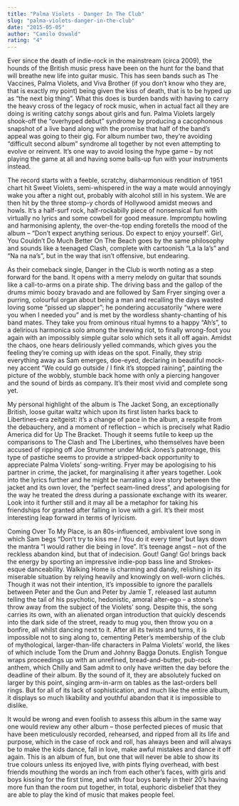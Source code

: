 ```yaml
---
title: "Palma Violets - Danger In The Club"
slug: "palma-violets-danger-in-the-club"
date: "2015-05-05"
author: "Camilo Oswald"
rating: "4"
---
```


Ever since the death of indie-rock in the mainstream (circa 2009), the hounds of the British music press have been on the hunt for the band that will breathe new life into guitar music. This has seen bands such as The Vaccines, Palma Violets, and Viva Brother (if you don’t know who they are, that is exactly my point) being given the kiss of death, that is to be hyped up as “the next big thing”. What this does is burden bands with having to carry the heavy cross of the legacy of rock music, when in actual fact all they are doing is writing catchy songs about girls and fun. Palma Violets largely shook-off the “overhyped debut” syndrome by producing a cacophonous snapshot of a live band along with the promise that half of the band’s appeal was going to their gig. For album number two, they’re avoiding “difficult second album” syndrome all together by not even attempting to evolve or reinvent. It’s one way to avoid losing the hype game – by not playing the game at all and having some balls-up fun with your instruments instead.

The record starts with a feeble, scratchy, disharmonious rendition of 1951 chart hit Sweet Violets, semi-whispered in the way a mate would annoyingly wake you after a night out, probably with alcohol still in his system. We are then hit by the three stomp-y chords of Hollywood amidst meows and howls. It’s a half-surf rock, half-rockabilly piece of nonsensical fun with virtually no lyrics and some cowbell for good measure. Impromptu howling and harmonising aplenty, the over-the-top ending foretells the mood of the album – “Don’t expect anything serious. Do expect to enjoy yourself’. Girl, You Couldn’t Do Much Better On The Beach goes by the same philosophy and sounds like a teenaged Clash, complete with cartoonish “La la la’s” and “Na na na’s”, but in the way that isn’t offensive, but endearing.

As their comeback single, Danger in the Club is worth noting as a step forward for the band. It opens with a merry melody on guitar that sounds like a call-to-arms on a pirate ship. The driving bass and the gallop of the drums mimic boozy bravado and are followed by Sam Fryer singing over a purring, colourful organ about being a man and recalling the days wasted loving some “pissed up slapper”; he pondering accusatorily “where were you when I needed you” and is met by the wordless shanty-chanting of his band mates. They take you from ominous ritual hymns to a happy “Ah’s”, to a delirious harmonica solo among the brewing riot, to finally wrong-foot you again with an impossibly simple guitar solo which sets it all off again. Amidst the chaos, one hears deliriously yelled commands, which gives you the feeling they’re coming up with ideas on the spot. Finally, they strip everything away as Sam emerges, doe-eyed, declaring in beautiful mock-ney accent “We could go outside / I fink it’s stopped raining”, painting the picture of the wobbly, stumble back home with only a piercing hangover and the sound of birds as company. It’s their most vivid and complete song yet.

My personal highlight of the album is The Jacket Song, an exceptionally British, loose guitar waltz which upon its first listen harks back to Libertines-era zeitgeist: it’s a change of pace in the album, a respite from the debauchery, and a moment of reflection – which is precisely what Radio America did for Up The Bracket. Though it seems futile to keep up the comparisons to The Clash and The Libertines, who themselves have been accused of ripping off Joe Strummer under Mick Jones’s patronage, this type of pastiche seems to provide a stripped-back opportunity to appreciate Palma Violets’ song-writing. Fryer may be apologising to his partner in crime, the jacket, for marginalising it after years together. Look into the lyrics further and he might be narrating a love story between the jacket and its own lover, the “perfect seam-lined dress”, and apologising for the way he treated the dress during a passionate exchange with its wearer. Look into it further still and it may all be a metaphor for taking his friendships for granted after falling in love with a girl. It’s their most interesting leap forward in terms of lyricism.

Coming Over To My Place, is an 80s-influenced, ambivalent love song in which Sam begs “Don’t try to kiss me / You do it every time” but lays down the mantra “I would rather die being in love”. It’s teenage angst – not of the reckless abandon kind, but that of indecision. Gout! Gang! Go! brings back the energy by sporting an impressive indie-pop bass line and Strokes-esque danceability. Walking Home is charming and dandy, relishing in its miserable situation by relying heavily and knowingly on well-worn clichés. Though it was not their intention, it’s impossible to ignore the parallels between Peter and the Gun and Peter by Jamie T, released last autumn telling the tail of his psychotic, hedonistic, amoral alter-ego – a stone’s throw away from the subject of the Violets’ song. Despite this, the song carries its own, with an alienated organ introduction that quickly descends into the dark side of the street, ready to mug you, then throw you on a bonfire, all whilst dancing next to it. After all its twists and turns, it is impossible not to sing along to, cementing Peter’s membership of the club of mythological, larger-than-life characters in Palma Violets’ world, the likes of which include Tom the Drum and Johnny Bagga Donuts. English Tongue wraps proceedings up with an unrefined, bread-and-butter, pub-rock anthem, which Chilly and Sam admit to only have written the day before the deadline of their album. By the sound of it, they are absolutely fucked on larger by this point, singing arm-in-arm on tables as the last-orders bell rings. But for all of its lack of sophistication, and much like the entire album, it displays so much likability and youthful abandon that it is impossible to dislike.

It would be wrong and even foolish to assess this album in the same way one would review any other album – those perfected pieces of music that have been meticulously recorded, rehearsed, and ripped from all its life and purpose, which in the case of rock and roll, has always been and will always be to make the kids dance, fall in love, make awful mistakes and dance it off again. This is an album of fun, but one that will never be able to show its true colours unless its enjoyed live, with pints flying overhead, with best friends mouthing the words an inch from each other’s faces, with girls and boys kissing for the first time, and with four boys barely in their 20’s having more fun than the room put together, in total, euphoric disbelief that they are able to play the kind of music that makes people feel.

